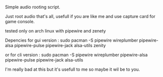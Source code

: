 Simple audio rooting script.

Just root audio that's all, usefull if you are like me and use capture card for game console.

tested only on arch linux with pipewire and zenety

Depencies for gui version : sudo pacman -S pipewire wireplumber pipewire-alsa pipewire-pulse pipewire-jack alsa-utils zenity

or for cli version : sudo pacman -S pipewire wireplumber pipewire-alsa pipewire-pulse pipewire-jack alsa-utils

I'm really bad at this but it's usefull to me so maybe it wil be to you.
